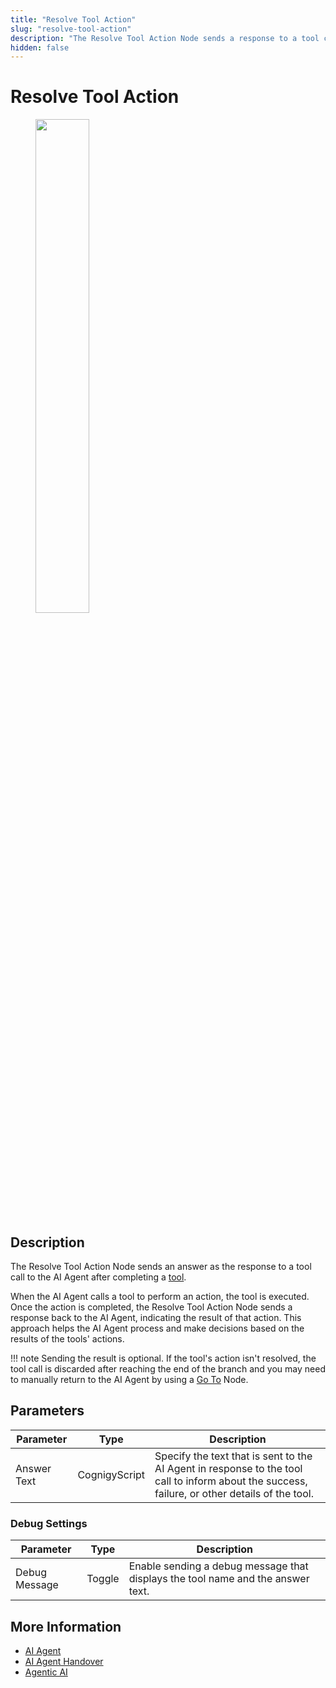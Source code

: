 ```yaml
---
title: "Resolve Tool Action"
slug: "resolve-tool-action"
description: "The Resolve Tool Action Node sends a response to a tool call to the AI Agent after completing a tool action."
hidden: false
---
```


# Resolve Tool Action

<figure>
  <img class="image-center" src="../../../../../_assets/ai/build/node-reference/ai/resolve-tool-action.png" width="45%" />
</figure>

## Description

The Resolve Tool Action Node sends an answer as the response to a tool call to the AI Agent after completing a [tool](ai-agent.md).

When the AI Agent calls a tool to perform an action, the tool is executed. Once the action is completed, the Resolve Tool Action Node sends a response back to the AI Agent, indicating the result of that action. This approach helps the AI Agent process and make decisions based on the results of the tools' actions.

!!! note
    Sending the result is optional. If the tool's action isn't resolved, the tool call is discarded after reaching the end of the branch and you may need to manually return to the AI Agent by using a [Go To](../logic/go-to.md) Node.

## Parameters

| Parameter   | Type          | Description                                                                                                                                      |
|-------------|---------------|--------------------------------------------------------------------------------------------------------------------------------------------------|
| Answer Text | CognigyScript | Specify the text that is sent to the AI Agent in response to the tool call to inform about the success, failure, or other details of the tool.   |

### Debug Settings

| Parameter     | Type   | Description                                                                     |
|---------------|--------|---------------------------------------------------------------------------------|
| Debug Message | Toggle | Enable sending a debug message that displays the tool name and the answer text. |

## More Information

- [AI Agent](ai-agent.md)
- [AI Agent Handover](ai-agent-handover.md)
- [Agentic AI](../../../empower/agentic-ai/overview.md)